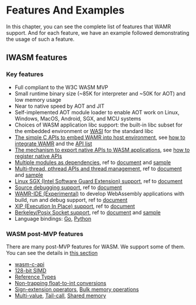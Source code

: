 # Features And Examples

<!-- TODO: each sample should have a link/path to the source code involved -->

In this chapter, you can see the complete list of features that WAMR support. And for each feature, we have an example followed demonstrating the usage of such a feature.

## IWASM features

### Key features

- Full compliant to the W3C WASM MVP
- Small runtime binary size (~85K for interpreter and ~50K for AOT) and low memory usage
- Near to native speed by AOT and JIT
- Self-implemented AOT module loader to enable AOT work on Linux, Windows, MacOS, Android, SGX, and MCU systems
- Choices of WASM application libc support: the built-in libc subset for the embedded environment or [WASI](https://github.com/WebAssembly/WASI) for the standard libc
- [The simple C APIs to embed WAMR into host environment](../../doc/embed_wamr.md), see [how to integrate WAMR](../../doc/embed_wamr.md) and the [API list](../../core/iwasm/include/wasm_export.h)
- [The mechanism to export native APIs to WASM applications](../../doc/export_native_api.md), see [how to register native APIs](../../doc/export_native_api.md)
- [Multiple modules as dependencies](../../doc/multi_module.md), ref to [document](../../doc/multi_module.md) and [sample](../../samples/multi-module)
- [Multi-thread, pthread APIs and thread management](../../doc/pthread_library.md), ref to [document](../../doc/pthread_library.md) and [sample](../../samples/multi-thread)
- [Linux SGX (Intel Software Guard Extension) support](../../doc/linux_sgx.md), ref to [document](../../doc/linux_sgx.md)
- [Source debugging support](../../doc/source_debugging.md), ref to [document](../../doc/source_debugging.md)
- [WAMR-IDE (Experimental)](../../test-tools/wamr-ide) to develop WebAssembly applications with build, run and debug support, ref to [document](../../test-tools/wamr-ide)
- [XIP (Execution In Place) support](../../doc/xip.md), ref to [document](../../doc/xip.md)
- [Berkeley/Posix Socket support](../../doc/socket_api.md), ref to [document](../../doc/socket_api.md) and [sample](../../samples/socket-api)
- Language bindings: [Go](../../language-bindings/go/README.md), [Python](../../language-bindings/python/README.md)

### WASM post-MVP features

There are many post-MVP features for WASM. We support some of them. You can see the details in [this section](demo_examples/README.md)

- [wasm-c-api](https://github.com/WebAssembly/wasm-c-api)
- [128-bit SIMD](https://github.com/WebAssembly/simd)
- [Reference Types](https://github.com/WebAssembly/reference-types)
- [Non-trapping float-to-int conversions](https://github.com/WebAssembly/nontrapping-float-to-int-conversions)
- [Sign-extension operators](https://github.com/WebAssembly/sign-extension-ops), [Bulk memory operations](https://github.com/WebAssembly/bulk-memory-operations)
- [Multi-value](https://github.com/WebAssembly/multi-value), [Tail-call](https://github.com/WebAssembly/tail-call), [Shared memory](https://github.com/WebAssembly/threads/blob/main/proposals/threads/Overview.md#shared-linear-memory)